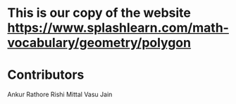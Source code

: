 # This is our copy of the website https://www.splashlearn.com/math-vocabulary/geometry/polygon
# Contributors
Ankur Rathore 
Rishi Mittal
Vasu Jain
